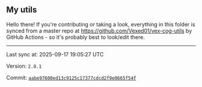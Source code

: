 ## My utils

Hello there! If you're contributing or taking a look, everything in this folder
is synced from a master repo at https://github.com/Vexed01/vex-cog-utils by GitHub Actions -
so it's probably best to look/edit there.

---

Last sync at: 2025-09-17 19:05:27 UTC

Version: `2.8.1`

Commit: [`aabe97600ed13c9125c17377cdcd2f9e0665f54f`](https://github.com/Vexed01/vex-cog-utils/commit/aabe97600ed13c9125c17377cdcd2f9e0665f54f)
